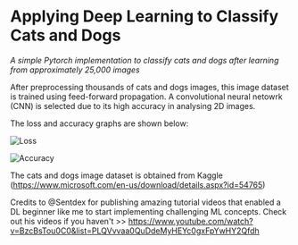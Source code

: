 # Applying Deep Learning to Classify Cats and Dogs

*A simple Pytorch implementation to classify cats and dogs after learning from approximately 25,000 images*

After preprocessing thousands of cats and dogs images, this image dataset is trained using feed-forward propagation. A convolutional neural netowrk (CNN) is selected due to its high accuracy in analysing 2D images.

The loss and accuracy graphs are shown below:

![Loss](https://github.com/puaqieshang/dogs-cats-classifier/blob/master/Loss.png)


![Accuracy](https://github.com/puaqieshang/dogs-cats-classifier/blob/master/Accuracy.png)


The cats and dogs image dataset is obtained from Kaggle (https://www.microsoft.com/en-us/download/details.aspx?id=54765)

Credits to @Sentdex for publishing amazing tutorial videos that enabled a DL beginner like me to start implementing challenging ML concepts. Check out his videos if you haven't >> https://www.youtube.com/watch?v=BzcBsTou0C0&list=PLQVvvaa0QuDdeMyHEYc0gxFpYwHY2Qfdh 


